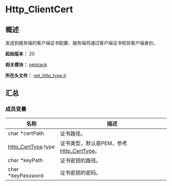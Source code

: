 # Http_ClientCert

## 概述

发送到服务端的客户端证书配置，服务端将通过客户端证书校验客户端身份。

**起始版本：** 20

**相关模块：** [netstack](capi-netstack.md)

**所在头文件：** [net_http_type.h](capi-net-http-type-h.md)

## 汇总

### 成员变量

| 名称 | 描述 |
| -- | -- |
| char *certPath | 证书路径。 |
| [Http_CertType](capi-net-http-type-h.md#http_certtype) type | 证书类型，默认是PEM，参考[Http_CertType](capi-net-http-type-h.md#http_certtype)。 |
| char *keyPath | 证书密钥的路径。 |
| char *keyPassword | 证书密钥的密码。 |


